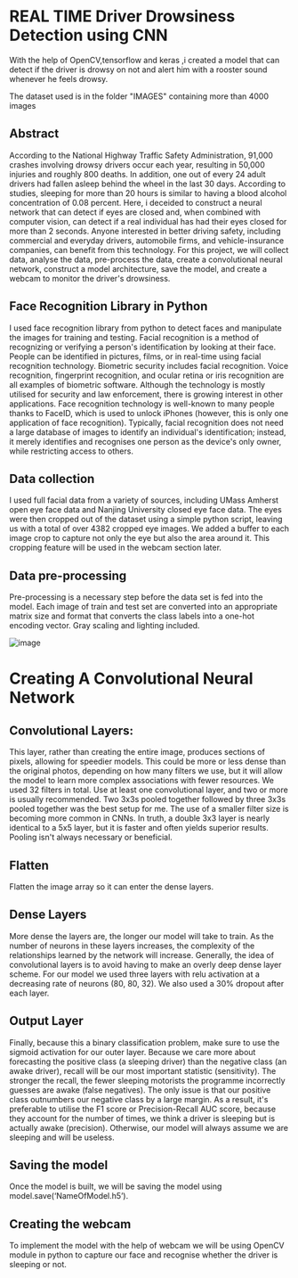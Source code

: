 # REAL TIME Driver Drowsiness Detection using CNN
 With the help of OpenCV,tensorflow and keras ,i created a model that can detect if the driver is drowsy on not and alert him with a rooster sound whenever he feels drowsy.

The dataset used is in the folder "IMAGES" containing more than 4000 images
 
## Abstract 
According to the National Highway Traffic Safety Administration, 91,000 crashes involving drowsy drivers occur each year, resulting in 50,000 injuries and roughly 800 deaths. In addition, one out of every 24 adult drivers had fallen asleep behind the wheel in the last 30 days. According to studies, sleeping for more than 20 hours is similar to having a blood alcohol concentration of 0.08 percent. 
Here, i deceided to construct a neural network that can detect if eyes are closed and, when combined with computer vision, can detect if a real individual has had their eyes closed for more than 2 seconds. Anyone interested in better driving safety, including commercial and everyday drivers, automobile firms, and vehicle-insurance companies, can benefit from this technology.
For this project, we will collect data, analyse the data, pre-process the data, create a convolutional neural network, construct a model architecture, save the model, and create a webcam to monitor the driver's drowsiness.

## Face Recognition Library in Python
I used face recognition library from python to detect faces and manipulate the images for training and testing. Facial recognition is a method of recognizing or verifying a person's identification by looking at their face. People can be identified in pictures, films, or in real-time using facial recognition technology. Biometric security includes facial recognition. Voice recognition, fingerprint recognition, and ocular retina or iris recognition are all examples of biometric software. Although the technology is mostly utilised for security and law enforcement, there is growing interest in other applications.
Face recognition technology is well-known to many people thanks to FaceID, which is used to unlock iPhones (however, this is only one application of face recognition). Typically, facial recognition does not need a large database of images to identify an individual's identification; instead, it merely identifies and recognises one person as the device's only owner, while restricting access to others.


## Data collection
I used full facial data from a variety of sources, including UMass Amherst open eye face data and Nanjing University closed eye face data. The eyes were then cropped out of the dataset using a simple python script, leaving us with a total of over 4382 cropped eye images. We added a buffer to each image crop to capture not only the eye but also the area around it. This cropping feature will be used in the webcam section later.

## Data pre-processing 
Pre-processing is a necessary step before the data set is fed into the model. Each image of train and test set are converted into an appropriate matrix size and format that converts the class labels into a one-hot encoding vector. Gray scaling and lighting included.

![image](https://user-images.githubusercontent.com/97673902/149390646-d54ac650-6fd4-492f-a7a8-24b4028a70d1.png)


# Creating A Convolutional Neural Network

## Convolutional Layers:
This layer, rather than creating the entire image, produces sections of pixels, allowing for speedier models. This could be more or less dense than the original photos, depending on how many filters we use, but it will allow the model to learn more complex associations with fewer resources. We used 32 filters in total. Use at least one convolutional layer, and two or more is usually recommended. Two 3x3s pooled together followed by three 3x3s pooled together was the best setup for me. The use of a smaller filter size is becoming more common in CNNs. In truth, a double 3x3 layer is nearly identical to a 5x5 layer, but it is faster and often yields superior results. Pooling isn't always necessary or beneficial.

## Flatten
Flatten the image array so it can enter the dense layers.

## Dense Layers
More dense the layers are, the longer our model will take to train. As the number of neurons in these layers increases, the complexity of the relationships learned by the network will increase. Generally, the idea of convolutional layers is to avoid having to make an overly deep dense layer scheme. For our model we used three layers with relu activation at a decreasing rate of neurons (80, 80, 32). We also used a 30% dropout after each layer.

## Output Layer
Finally, because this a binary classification problem, make sure to use the sigmoid activation for our outer layer. Because we care more about forecasting the positive class (a sleeping driver) than the negative class (an awake driver), recall will be our most important statistic (sensitivity). The stronger the recall, the fewer sleeping motorists the programme incorrectly guesses are awake (false negatives). 
The only issue is that our positive class outnumbers our negative class by a large margin. As a result, it's preferable to utilise the F1 score or Precision-Recall AUC score, because they account for the number of times, we think a driver is sleeping but is actually awake (precision). Otherwise, our model will always assume we are sleeping and will be useless.

## Saving the model
Once the model is built, we will be saving the model using model.save(‘NameOfModel.h5’).

## Creating the webcam 
To implement the model with the help of webcam we will be using OpenCV module in python to capture our face and recognise whether the driver is sleeping or not.

<!-- ## TESTING

![image](https://user-images.githubusercontent.com/97673902/149754621-ce2de724-a8fb-4c22-b0f6-ef9d7622425a.png)
![image](https://user-images.githubusercontent.com/97673902/149754650-1cdd1961-0795-4748-a39e-617ff13a5fc3.png)
![image](https://user-images.githubusercontent.com/97673902/149754681-4eacc35e-462a-43fd-9afb-3caf9a9e7628.png)
 -->


